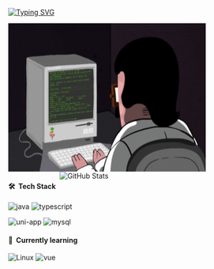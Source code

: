 [![Typing SVG](https://readme-typing-svg.herokuapp.com/?lines=Hi+there+👋,I+am+Liu+Sang;Glad+you+came+to+visit+my+GitHub+homepage&color=696969)](https://git.io/typing-svg)
<!-- ![image](https://github.com/lsy-73/Personal-picture-repository/blob/main/%E5%9B%BE%E7%89%87/%E8%87%AA%E8%BF%B0.png) -->
<img align="top" width="400px" style="height:300px" alt="GitHub Stats" src="https://github.com/lsy-73/Personal-picture-repository/blob/main/%E5%9B%BE%E7%89%87/%E8%87%AA%E8%BF%B0.png" />


<!-- ### Hi there 👋，I am 刘桑. -->
<!--
**qinhua/qinhua** is a ✨ _special_ ✨ repository because its `README.md` (this file) appears on your GitHub profile.

Here are some ideas to get you started:

- 🔭 I’m currently working on ...
- 🌱 I’m currently learning ...
- 👯 I’m looking to collaborate on ...
- 🤔 I’m looking for help with ...
- 💬 Ask me about ...
- 📫 How to reach me: ...
- 😄 Pronouns: ...
- ⚡ Fun fact: ...
-->
<img align="right" width="400px" alt="GitHub Stats" src="https://github-readme-stats.vercel.app/api?username=lsy-73&count_private=true&show_icons=true" />

#### 🛠 &nbsp;Tech Stack


![java](https://img.shields.io/badge/-java-333333?style=flat&logo=java&color=FFA07A)
![typescript](https://img.shields.io/badge/-typescript-333333?style=flat&logo=typescript&color=87CEEB)
<!-- ![electron](https://img.shields.io/badge/-electron-333333?style=flat&logo=electron) -->
![uni-app](https://img.shields.io/badge/-node-333333?style=flat&logo=node.js&color=90EE90)
![mysql](https://img.shields.io/badge/-mysql-333333?style=flat&logo=mysql&color=FFA07A)

#### 🌱 &nbsp;Currently learning

![Linux](https://img.shields.io/badge/-Linux-blue?style=flat&logo=Linux)
![vue](https://img.shields.io/badge/-vue-333333?style=flat&logo=vue.js&color=90EE90)
<!-- ![dart](https://img.shields.io/badge/-dart-yellow?style=flat&logo=dart) -->
